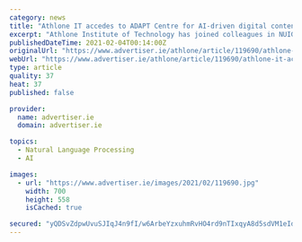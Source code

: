 ```yaml
---
category: news
title: "Athlone IT accedes to ADAPT Centre for AI-driven digital content technology"
excerpt: "Athlone Institute of Technology has joined colleagues in NUIG, MTU and MU in formally acceding to ADAPT, a SFI research centre for artificial intelligence driven-digital content technology research, bringing the total number of academic partners to eight."
publishedDateTime: 2021-02-04T00:14:00Z
originalUrl: "https://www.advertiser.ie/athlone/article/119690/athlone-it-accedes-to-adapt-centre-for-ai-driven-digital-content-technology"
webUrl: "https://www.advertiser.ie/athlone/article/119690/athlone-it-accedes-to-adapt-centre-for-ai-driven-digital-content-technology"
type: article
quality: 37
heat: 37
published: false

provider:
  name: advertiser.ie
  domain: advertiser.ie

topics:
  - Natural Language Processing
  - AI

images:
  - url: "https://www.advertiser.ie/images/2021/02/119690.jpg"
    width: 700
    height: 558
    isCached: true

secured: "yQDSvZdpwUvuSJIqJ4n9fI/w6ArbeYzxuhmRvHO4rd9nTIxqyA8d5sdVM1eIdPkTKYh2SWQzCfLlZiSX26n9X97ZdsKrZXtD1j4D7BWMfBuSPkK2t+T0Sr7iXgQLdIshyHXNYIsE9LvTBpVjr4nizdjStLH6b7i//AvxuTx4uOMqAvnAp/jqHy7lsM36r71eJ/TDjFTEU1Pxqi5Eq8JZY6lhbwTN7opI+VM7FhqRQzjuIEUt0UTJsVwhfNGMKBlg3OGGqtROdLJbEWoaLKNvMWYp/S3Z5t6CBPsfBXmjBbopRaJ8M/WHEcgA6HoCUMmt9d641hNDnIZGrR2hlW2N+4BgChQqXMZpnAYkieNLbw8=;0/pUPUzPW1Yod1RpfCR0rw=="
---
```


